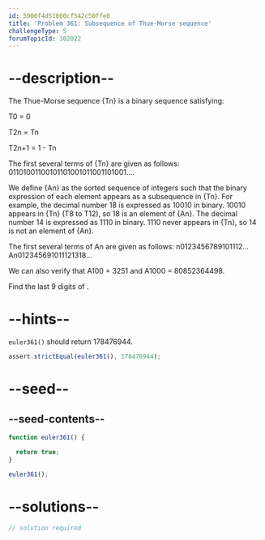 ```yaml
---
id: 5900f4d51000cf542c50ffe8
title: 'Problem 361: Subsequence of Thue-Morse sequence'
challengeType: 5
forumTopicId: 302022
---
```


# --description--

The Thue-Morse sequence {Tn} is a binary sequence satisfying:

T0 = 0

T2n = Tn

T2n+1 = 1 - Tn

The first several terms of {Tn} are given as follows: 01101001100101101001011001101001....

We define {An} as the sorted sequence of integers such that the binary expression of each element appears as a subsequence in {Tn}. For example, the decimal number 18 is expressed as 10010 in binary. 10010 appears in {Tn} (T8 to T12), so 18 is an element of {An}. The decimal number 14 is expressed as 1110 in binary. 1110 never appears in {Tn}, so 14 is not an element of {An}.

The first several terms of An are given as follows: n0123456789101112…An012345691011121318…

We can also verify that A100 = 3251 and A1000 = 80852364498.

Find the last 9 digits of .

# --hints--

`euler361()` should return 178476944.

```js
assert.strictEqual(euler361(), 178476944);
```

# --seed--

## --seed-contents--

```js
function euler361() {

  return true;
}

euler361();
```

# --solutions--

```js
// solution required
```
